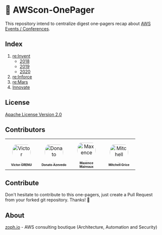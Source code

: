 # 📝 AWScon-OnePager

This repository intend to centralize digest one-pagers recap about [AWS Events / Conferences](https://aws.amazon.com/events/).

## Index

1. [re:Invent](https://reinvent.awsevents.com/)
   - [2018](reinvent/reinvent-2018.md)
   - [2019](reinvent/reinvent-2019.md)
   - [2020](reinvent/reinvent-2020.md)
2. [re:Inforce](https://reinforce.awsevents.com/)
3. [re:Mars](https://remars.amazonevents.com/)
4. [Innovate](https://aws.amazon.com/events/aws-innovate/)

## License

[Apache License Version 2.0](LICENSE)

## Contributors

<table>
<tr>
    <td align="center" style="word-wrap: break-word; width: 90.0; height: 90.0">
        <a href=https://github.com/z0ph>
            <img src=https://avatars1.githubusercontent.com/u/20846187?v=4 width="60;"  style="border-radius:50%;align-items:center;justify-content:center;overflow:hidden;padding-top:10px" alt=Victor GRENU/>
            <br />
            <sub style="font-size:10px"><b>Victor GRENU</b></sub>
        </a>
    </td>
    <td align="center" style="word-wrap: break-word; width: 90.0; height: 90.0">
        <a href=https://github.com/donatoaz>
            <img src=https://avatars2.githubusercontent.com/u/127527?v=4 width="60;"  style="border-radius:50%;align-items:center;justify-content:center;overflow:hidden;padding-top:10px" alt=Donato Azevedo/>
            <br />
            <sub style="font-size:10px"><b>Donato Azevedo</b></sub>
        </a>
    </td>
    <td align="center" style="word-wrap: break-word; width: 90.0; height: 90.0">
        <a href=https://github.com/flemzord>
            <img src=https://avatars1.githubusercontent.com/u/1952914?v=4 width="60;"  style="border-radius:50%;align-items:center;justify-content:center;overflow:hidden;padding-top:10px" alt=Maxence Maireaux/>
            <br />
            <sub style="font-size:10px"><b>Maxence Maireaux</b></sub>
        </a>
    </td>
    <td align="center" style="word-wrap: break-word; width: 90.0; height: 90.0">
        <a href=https://github.com/gricey432>
            <img src=https://avatars2.githubusercontent.com/u/1611345?v=4 width="60;"  style="border-radius:50%;align-items:center;justify-content:center;overflow:hidden;padding-top:10px" alt=Mitchell Grice/>
            <br />
            <sub style="font-size:10px"><b>Mitchell Grice</b></sub>
        </a>
    </td>
</tr>
</table>


## Contribute

Don't hesitate to contribute to this one-pagers, just create a Pull Request from your forked git repository. Thanks! 🤝

## About

[zoph.io](https://zoph.io) - AWS consulting boutique (Architecture, Automation and Security)

